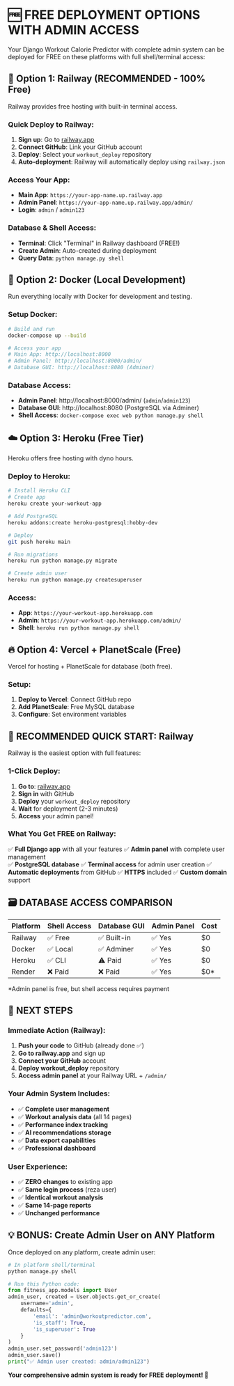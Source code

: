 # 🆓 FREE DEPLOYMENT OPTIONS WITH ADMIN ACCESS

Your Django Workout Calorie Predictor with complete admin system can be deployed for FREE on these platforms with full shell/terminal access:

## 🚂 Option 1: Railway (RECOMMENDED - 100% Free)

Railway provides free hosting with built-in terminal access.

### Quick Deploy to Railway:
1. **Sign up**: Go to [railway.app](https://railway.app) 
2. **Connect GitHub**: Link your GitHub account
3. **Deploy**: Select your `workout_deploy` repository
4. **Auto-deployment**: Railway will automatically deploy using `railway.json`

### Access Your App:
- **Main App**: `https://your-app-name.up.railway.app`
- **Admin Panel**: `https://your-app-name.up.railway.app/admin/`
- **Login**: `admin` / `admin123`

### Database & Shell Access:
- **Terminal**: Click "Terminal" in Railway dashboard (FREE!)
- **Create Admin**: Auto-created during deployment
- **Query Data**: `python manage.py shell`

## 🐳 Option 2: Docker (Local Development)

Run everything locally with Docker for development and testing.

### Setup Docker:
```bash
# Build and run
docker-compose up --build

# Access your app
# Main App: http://localhost:8000
# Admin Panel: http://localhost:8000/admin/
# Database GUI: http://localhost:8080 (Adminer)
```

### Database Access:
- **Admin Panel**: http://localhost:8000/admin/ (`admin`/`admin123`)
- **Database GUI**: http://localhost:8080 (PostgreSQL via Adminer)
- **Shell Access**: `docker-compose exec web python manage.py shell`

## ☁️ Option 3: Heroku (Free Tier)

Heroku offers free hosting with dyno hours.

### Deploy to Heroku:
```bash
# Install Heroku CLI
# Create app
heroku create your-workout-app

# Add PostgreSQL
heroku addons:create heroku-postgresql:hobby-dev

# Deploy
git push heroku main

# Run migrations
heroku run python manage.py migrate

# Create admin user
heroku run python manage.py createsuperuser
```

### Access:
- **App**: `https://your-workout-app.herokuapp.com`
- **Admin**: `https://your-workout-app.herokuapp.com/admin/`
- **Shell**: `heroku run python manage.py shell`

## 🔥 Option 4: Vercel + PlanetScale (Free)

Vercel for hosting + PlanetScale for database (both free).

### Setup:
1. **Deploy to Vercel**: Connect GitHub repo
2. **Add PlanetScale**: Free MySQL database
3. **Configure**: Set environment variables

## 🎯 RECOMMENDED QUICK START: Railway

Railway is the easiest option with full features:

### 1-Click Deploy:
1. **Go to**: [railway.app](https://railway.app)
2. **Sign in** with GitHub
3. **Deploy** your `workout_deploy` repository
4. **Wait** for deployment (2-3 minutes)
5. **Access** your admin panel!

### What You Get FREE on Railway:
✅ **Full Django app** with all your features
✅ **Admin panel** with complete user management  
✅ **PostgreSQL database** 
✅ **Terminal access** for admin user creation
✅ **Automatic deployments** from GitHub
✅ **HTTPS** included
✅ **Custom domain** support

## 🗃️ DATABASE ACCESS COMPARISON

| Platform | Shell Access | Database GUI | Admin Panel | Cost |
|----------|-------------|--------------|-------------|------|
| Railway | ✅ Free | ✅ Built-in | ✅ Yes | $0 |
| Docker | ✅ Local | ✅ Adminer | ✅ Yes | $0 |
| Heroku | ✅ CLI | ⚠️ Paid | ✅ Yes | $0 |
| Render | ❌ Paid | ❌ Paid | ✅ Yes | $0* |

*Admin panel is free, but shell access requires payment

## 🚀 NEXT STEPS

### Immediate Action (Railway):
1. **Push your code** to GitHub (already done ✅)
2. **Go to railway.app** and sign up
3. **Connect your GitHub** account
4. **Deploy workout_deploy** repository
5. **Access admin panel** at your Railway URL + `/admin/`

### Your Admin System Includes:
- ✅ **Complete user management**
- ✅ **Workout analysis data** (all 14 pages)
- ✅ **Performance index tracking**
- ✅ **AI recommendations storage**
- ✅ **Data export capabilities**
- ✅ **Professional dashboard**

### User Experience:
- ✅ **ZERO changes** to existing app
- ✅ **Same login process** (reza user)
- ✅ **Identical workout analysis**
- ✅ **Same 14-page reports**
- ✅ **Unchanged performance**

## 💡 BONUS: Create Admin User on ANY Platform

Once deployed on any platform, create admin user:

```python
# In platform shell/terminal
python manage.py shell

# Run this Python code:
from fitness_app.models import User
admin_user, created = User.objects.get_or_create(
    username='admin',
    defaults={
        'email': 'admin@workoutpredictor.com',
        'is_staff': True,
        'is_superuser': True
    }
)
admin_user.set_password('admin123')
admin_user.save()
print("✅ Admin user created: admin/admin123")
```

**Your comprehensive admin system is ready for FREE deployment! 🎉**
